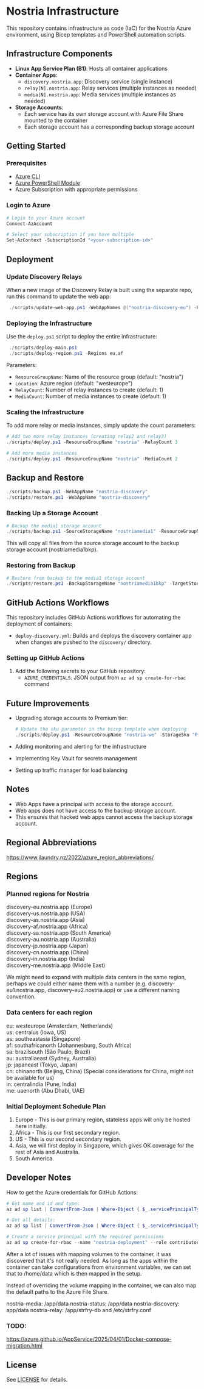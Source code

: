 # Nostria Infrastructure

This repository contains infrastructure as code (IaC) for the Nostria Azure environment, using Bicep templates and PowerShell automation scripts.

## Infrastructure Components

- **Linux App Service Plan (B1)**: Hosts all container applications
- **Container Apps**:
  - `discovery.nostria.app`: Discovery service (single instance)
  - `relay[N].nostria.app`: Relay services (multiple instances as needed)
  - `media[N].nostria.app`: Media services (multiple instances as needed)
- **Storage Accounts**:
  - Each service has its own storage account with Azure File Share mounted to the container
  - Each storage account has a corresponding backup storage account

## Getting Started

### Prerequisites

- [Azure CLI](https://docs.microsoft.com/en-us/cli/azure/install-azure-cli)
- [Azure PowerShell Module](https://docs.microsoft.com/en-us/powershell/azure/install-az-ps)
- Azure Subscription with appropriate permissions

### Login to Azure

```powershell
# Login to your Azure account
Connect-AzAccount

# Select your subscription if you have multiple
Set-AzContext -SubscriptionId "<your-subscription-id>"
```

## Deployment

### Update Discovery Relays

When a new image of the Discovery Relay is built using the separate repo, run this command to update the web app:

```powershell
 ./scripts/update-web-app.ps1 -WebAppNames @("nostria-discovery-eu") -ResourceGroup "nostria-eu" -ContainerImage "ghcr.io/nostria-app/discovery-relay:9e75597ed5c7ad4e97f5278b35f325ded9465b43"
```

### Deploying the Infrastructure

Use the `deploy.ps1` script to deploy the entire infrastructure:

```powershell
 ./scripts/deploy-main.ps1
 ./scripts/deploy-region.ps1 -Regions eu,af
```

Parameters:
- `ResourceGroupName`: Name of the resource group (default: "nostria")
- `Location`: Azure region (default: "westeurope")
- `RelayCount`: Number of relay instances to create (default: 1)
- `MediaCount`: Number of media instances to create (default: 1)

### Scaling the Infrastructure

To add more relay or media instances, simply update the count parameters:

```powershell
# Add two more relay instances (creating relay2 and relay3)
./scripts/deploy.ps1 -ResourceGroupName "nostria" -RelayCount 3

# Add more media instances
./scripts/deploy.ps1 -ResourceGroupName "nostria" -MediaCount 2
```

## Backup and Restore

```powershell
./scripts/backup.ps1 -WebAppName "nostria-discovery"
./scripts/restore.ps1 -WebAppName "nostria-discovery"
```

### Backing Up a Storage Account

```powershell
# Backup the media1 storage account
./scripts/backup.ps1 -SourceStorageName "nostriamedia1" -ResourceGroupName "nostria"
```

This will copy all files from the source storage account to the backup storage account (nostriamedia1bkp).

### Restoring from Backup

```powershell
# Restore from backup to the media1 storage account
./scripts/restore.ps1 -BackupStorageName "nostriamedia1bkp" -TargetStorageName "nostriamedia1" -ResourceGroupName "nostria"
```

## GitHub Actions Workflows

This repository includes GitHub Actions workflows for automating the deployment of containers:

- `deploy-discovery.yml`: Builds and deploys the discovery container app when changes are pushed to the `discovery/` directory.

### Setting up GitHub Actions

1. Add the following secrets to your GitHub repository:
   - `AZURE_CREDENTIALS`: JSON output from `az ad sp create-for-rbac` command

## Future Improvements

- Upgrading storage accounts to Premium tier:
  ```powershell
  # Update the sku parameter in the bicep template when deploying
  ./scripts/deploy.ps1 -ResourceGroupName "nostria-we" -StorageSku "Premium_LRS"
  ```

- Adding monitoring and alerting for the infrastructure
- Implementing Key Vault for secrets management
- Setting up traffic manager for load balancing


## Notes

- Web Apps have a principal with access to the storage account.
- Web apps does not have access to the backup storage account.
- This ensures that hacked web apps cannot access the backup storage account.

## Regional Abbreviations

https://www.jlaundry.nz/2022/azure_region_abbreviations/

## Regions

### Planned regions for Nostria

discovery-eu.nostria.app (Europe)   
discovery-us.nostria.app (USA)   
discovery-as.nostria.app (Asia)   
discovery-af.nostria.app (Africa)   
discovery-sa.nostria.app (South America)   
discovery-au.nostria.app (Australia)   
discovery-jp.nostria.app (Japan)   
discovery-cn.nostria.app (China)   
discovery-in.nostria.app (India)   
discovery-me.nostria.app (Middle East)   

We might need to expand with multiple data centers in the same region, perhaps we could either name them with a number (e.g. discovery-eu1.nostria.app, discovery-eu2.nostria.app) or use a different naming convention.

### Data centers for each region

eu: westeurope (Amsterdam, Netherlands)   
us: centralus (Iowa, US)   
as: southeastasia (Singapore)   
af: southafricanorth (Johannesburg, South Africa)   
sa: brazilsouth (São Paulo, Brazil)   
au: australiaeast (Sydney, Australia)   
jp: japaneast (Tokyo, Japan)   
cn: chinanorth (Beijing, China) (Special considerations for China, might not be available for us)   
in: centralindia (Pune, India)   
me: uaenorth (Abu Dhabi, UAE)   

### Initial Deployment Schedule Plan

1. Europe - This is our primary region, stateless apps will only be hosted here initially.
2. Africa - This is our first secondary region.
3. US - This is our second secondary region.
4. Asia, we will first deploy in Singapore, which gives OK coverage for the rest of Asia and Australia.
5. South America.

## Developer Notes

How to get the Azure credentials for GitHub Actions:

```powershell
# Get name and id and type:
az ad sp list | ConvertFrom-Json | Where-Object { $_.servicePrincipalType -ne "Application" } | Select-Object displayName, appId, id, servicePrincipalType | Format-Table -AutoSize | Out-File -FilePath './filtered-service-principals.txt'

# Get all details:
az ad sp list | ConvertFrom-Json | Where-Object { $_.servicePrincipalType -ne "Application" } | Out-File -FilePath './filtered-service-principals-all.txt'
```

```powershell	
# Create a service principal with the required permissions
az ad sp create-for-rbac --name "nostria-deployment" --role contributor --scopes /subscriptions/<your-subscription-id> --sdk-auth > ./github-actions-credentials.json
```

After a lot of issues with mapping volumes to the container, it was discovered that it's not really needed. As long as the apps within the container can take configurations from environment variables, we can set that to /home/data which is then mapped in the setup.

Instead of overriding the volume mapping in the container, we can also map the default paths to the Azure File Share.

nostria-media: /app/data
nostria-status: /app/data
nostria-discovery: app/data
nostria-relay: /app/strfry-db and /etc/strfry.conf

### TODO:

https://azure.github.io/AppService/2025/04/01/Docker-compose-migration.html


## License

See [LICENSE](./LICENSE) for details.
